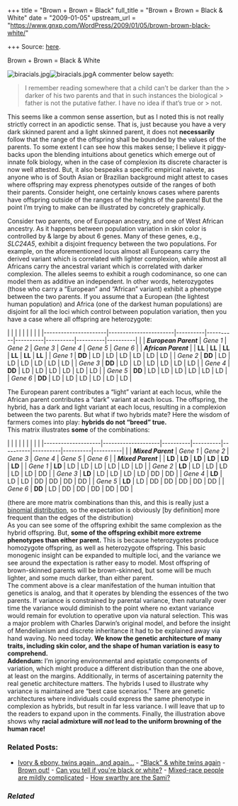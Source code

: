+++
title = "Brown + Brown = Black"
full_title = "Brown + Brown = Black & White"
date = "2009-01-05"
upstream_url = "https://www.gnxp.com/WordPress/2009/01/05/brown-brown-black-white/"

+++
Source: [here](https://www.gnxp.com/WordPress/2009/01/05/brown-brown-black-white/).

Brown + Brown = Black & White

![biracials.jpg](https://i0.wp.com/blogs.discovermagazine.com/gnxp/files/biracials.jpg?resize=300%2C289)![biracials.jpg](https://i0.wp.com/blogs.discovermagazine.com/gnxp/files/biracials.jpg?resize=300%2C289)A commenter below sayeth:

> I remember reading somewhere that a child can’t be darker than the > darker of his two parents and that in such instances the biological > father is not the putative father. I have no idea if that’s true or > not.

This seems like a common sense assertion, but as I noted this is not really strictly correct in an apodictic sense. That is, just because you have a very dark skinned parent and a light skinned parent, it does not **necessarily** follow that the range of the offspring shall be bounded by the values of the parents. To some extent I can see how this makes sense; I believe it piggy-backs upon the blending intuitions about genetics which emerge out of innate folk biology, when in the case of complexion its discrete character is now well attested. But, it also bespeaks a specific empirical naivete, as anyone who is of South Asian or Brazilian background might attest to cases where offspring may express phenotypes outside of the ranges of both their parents. Consider height, one certainly knows cases where parents have offspring outside of the ranges of the heights of the parents! But the point I’m trying to make can be illustrated by concretely graphically.

  
Consider two parents, one of European ancestry, and one of West African ancestry. As it happens between population variation in skin color is controlled by & large by about 6 genes. Many of these genes, e.g., *SLC24A5*, exhibit a disjoint frequency between the two populations. For example, on the aforementioned locus almost all Europeans carry the derived variant which is correlated with lighter complexion, while almost all Africans carry the ancestral variant which is correlated with darker complexion. The alleles seems to exhibit a rough codominance, so one can model them as additive an independent. In other words, heterozygotes (those who carry a “European” and “African” variant) exhibit a phenotype between the two parents. If you assume that a European (the lightest human population) and Africa (one of the darkest human populations) are disjoint for all the loci which control between population variation, then you have a case where all offspring are heterozygote:

|                      |                       |          |          |          |          |          |          | |----------------------|-----------------------|----------|----------|----------|----------|----------|----------| |                     | ***European Parent*** | *Gene 1* | *Gene 2* | *Gene 3* | *Gene 4* | *Gene 5* | *Gene 6* | | ***African Parent*** |                      | **LL**   | **LL**   | **LL**   | **LL**   | **LL**   | **LL**   | | *Gene 1*             | **DD**                | LD       | LD       | LD       | LD       | LD       | LD       | | *Gene 2*             | **DD**                | LD       | LD       | LD       | LD       | LD       | LD       | | *Gene 3*             | **DD**                | LD       | LD       | LD       | LD       | LD       | LD       | | *Gene 4*             | **DD**                | LD       | LD       | LD       | LD       | LD       | LD       | | *Gene 5*             | **DD**                | LD       | LD       | LD       | LD       | LD       | LD       | | *Gene 6*             | **DD**                | LD       | LD       | LD       | LD       | LD       | LD       |

The European parent contributes a “light” variant at each locus, while the African parent contributes a “dark” variant at each locus. The offspring, the hybrid, has a dark and light variant at each locus, resulting in a complexion between the two parents. But what if two hybrids mate? Here the wisdom of farmers comes into play: **hybrids do not “breed” true.**  
This matrix illustrates **some** of the combinations:

|                    |                    |          |          |          |          |          |          | |--------------------|--------------------|----------|----------|----------|----------|----------|----------| |                   | ***Mixed Parent*** | *Gene 1* | *Gene 2* | *Gene 3* | *Gene 4* | *Gene 5* | *Gene 6* | | ***Mixed Parent*** |                   | **LD**   | **LD**   | **LD**   | **LD**   | **LD**   | **LD**   | | *Gene 1*           | **LD**             | LD       | LD       | LD       | LD       | LD       | LD       | | *Gene 2*           | **LD**             | LD       | LD       | LD       | LD       | LD       | DD       | | *Gene 3*           | **LD**             | LD       | LD       | LD       | LD       | DD       | DD       | | *Gene 4*           | **LD**             | LD       | LD       | DD       | DD       | DD       | DD       | | *Gene 5*           | **LD**             | LD       | DD       | DD       | DD       | DD       | DD       | | *Gene 6*           | **DD**             | LD       | DD       | DD       | DD       | DD       | DD       |

(there are more matrix combinations than this, and this is really just a [binomial distribution](https://en.wikipedia.org/wiki/Binomial_distribution), so the expectation is obviously \[by definition\] more frequent than the edges of the distribution)  
As you can see some of the offspring exhibit the same complexion as the hybrid offspring. But, **some of the offspring exhibit more extreme phenotypes than either parent.** This is because heterozygotes produce homozygote offspring, as well as heterozygote offspring. This basic monogenic insight can be expanded to multiple loci, and the variance we see around the expectation is rather easy to model. Most offspring of brown-skinned parents will be brown-skinned, but some will be much lighter, and some much darker, than either parent.  
The comment above is a clear manifestation of the human intuition that genetics is analog, and that it operates by blending the essences of the two parents. If variance is constrained by parental variance, then naturally over time the variance would diminish to the point where no extant variance would remain for evolution to operative upon via natural selection. This was a major problem with Charles Darwin’s original model, and before the insight of Mendelianism and discrete inheritance it had to be explained away via hand waving. No need today. **We know the genetic architecture of many traits, including skin color, and the shape of human variation is easy to comprehend.**  
**Addendum:** I’m ignoring environmental and epistatic components of variation, which might produce a different distribution than the one above, at least on the margins. Additionally, in terms of ascertaining paternity the real genetic architecture matters. The hybrids I used to illustrate why variance is maintained are “best case scenarios.” There are genetic architectures where individuals could express the same phenotype in complexion as hybrids, but result in far less variance. I will leave that up to the readers to expand upon in the comments. Finally, the illustration above shows why **racial admixture will *not* lead to the uniform browning of the human race!**

### Related Posts:

- [Ivory & ebony, twins again...and
  again...](https://www.gnxp.com/WordPress/2006/10/27/ivory-ebony-twins-again-and-again/) - ["Black" & white twins
  again](https://www.gnxp.com/WordPress/2006/10/22/black-white-twins-again/) - [Brown out!](https://www.gnxp.com/WordPress/2007/11/20/brown-out/) - [Can you tell if you're black or
  white?](https://www.gnxp.com/WordPress/2006/09/27/can-you-tell-if-youre-black-or-white/) - [Mixed-race people are mildly
  complicated](https://www.gnxp.com/WordPress/2011/10/05/mixed-race-people-are-mildly-complicated/) - [How swarthy are the
  Sami?](https://www.gnxp.com/WordPress/2007/07/10/how-swarthy-are-the-sami/)

### *Related*

[](https://www.addtoany.com/add_to/facebook?linkurl=https%3A%2F%2Fwww.gnxp.com%2FWordPress%2F2009%2F01%2F05%2Fbrown-brown-black-white%2F&linkname=Brown%20%2B%20Brown%20%3D%20Black%20%26%20White "Facebook")[](https://www.addtoany.com/add_to/twitter?linkurl=https%3A%2F%2Fwww.gnxp.com%2FWordPress%2F2009%2F01%2F05%2Fbrown-brown-black-white%2F&linkname=Brown%20%2B%20Brown%20%3D%20Black%20%26%20White "Twitter")[](https://www.addtoany.com/add_to/email?linkurl=https%3A%2F%2Fwww.gnxp.com%2FWordPress%2F2009%2F01%2F05%2Fbrown-brown-black-white%2F&linkname=Brown%20%2B%20Brown%20%3D%20Black%20%26%20White "Email")[](https://www.addtoany.com/share)
